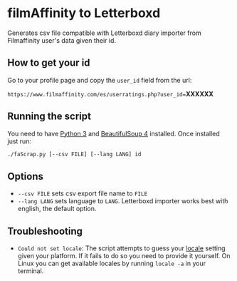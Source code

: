 # filmAffinity to Letterboxd

Generates csv file compatible with Letterboxd diary importer from Filmaffinity user's data given their id.

## How to get your id

Go to your profile page and copy the `user_id` field from the url:

`https://www.filmaffinity.com/es/userratings.php?user_id=`**XXXXXX**

## Running the script

You need to have [Python 3](https://www.python.org/downloads) and [BeautifulSoup 4](https://www.crummy.com/software/BeautifulSoup/bs4/doc/#installing-beautiful-soup) installed. Once installed just run:

``` sh
./faScrap.py [--csv FILE] [--lang LANG] id
```

## Options

- `--csv FILE` sets csv export file name to `FILE`
- `--lang LANG` sets language to `LANG`. Letterboxd importer works best with english, the default option.

## Troubleshooting

- `Could not set locale`: The script attempts to guess your [locale](https://en.wikipedia.org/wiki/Locale_(computer_software)) setting given your platform. If it fails to do so you need to provide it yourself. On Linux you can get available locales by running `locale -a` in your terminal.
